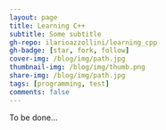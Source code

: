 ```yaml
---
layout: page
title: Learning C++
subtitle: Some subtitle
gh-repo: ilarioazzollini/learning_cpp
gh-badge: [star, fork, follow]
cover-img: /blog/img/path.jpg
thumbnail-img: /blog/img/thumb.png
share-img: /blog/img/path.jpg
tags: [programming, test]
comments: false
---
```


To be done...